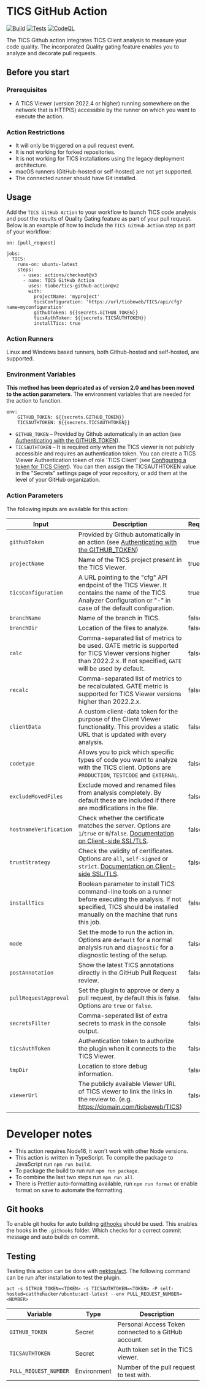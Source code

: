 # TICS GitHub Action

[![Build](https://github.com/tiobe/tics-github-action/actions/workflows/build.yml/badge.svg)](https://github.com/tiobe/tics-github-action/actions/workflows/build.yml)
[![Tests](https://github.com/tiobe/tics-github-action/actions/workflows/test.yml/badge.svg)](https://github.com/tiobe/tics-github-action/actions/workflows/test.yml)
[![CodeQL](https://github.com/tiobe/tics-github-action/actions/workflows/codeql.yml/badge.svg)](https://github.com/tiobe/tics-github-action/actions/workflows/codeql.yml)

The TICS Github action integrates TICS Client analysis to measure your code quality. The incorporated Quality gating feature enables you to analyze and decorate pull requests.

## Before you start

### Prerequisites

- A TICS Viewer (version 2022.4 or higher) running somewhere on the network that is HTTP(S) accessible by the runner on which you want to execute the action.

### Action Restrictions

- It will only be triggered on a pull request event.
- It is not working for forked repositories.
- It is not working for TICS installations using the legacy deployment architecture.
- macOS runners (GitHub-hosted or self-hosted) are not yet supported.
- The connected runner should have Git installed.

## Usage

Add the `TICS GitHub Action` to your workflow to launch TICS code analysis and post the results of Quality Gating feature as part of your pull request.
Below is an example of how to include the `TICS GitHub Action` step as part of your workflow:

```
on: [pull_request]

jobs:
  TICS:
    runs-on: ubuntu-latest
    steps:
      - uses: actions/checkout@v3
      - name: TICS GitHub Action
        uses: tiobe/tics-github-action@v2
        with:
          projectName: 'myproject'
          ticsConfiguration: 'https://url/tiobeweb/TICS/api/cfg?name=myconfiguration'
          githubToken: ${{secrets.GITHUB_TOKEN}}
          ticsAuthToken: ${{secrets.TICSAUTHTOKEN}}
          installTics: true
```

### Action Runners

Linux and Windows based runners, both Github-hosted and self-hosted, are supported.

### Environment Variables

**This method has been depricated as of version 2.0 and has been moved to the action parameters**. The environment variables that are needed for the action to function.

```
env:
    GITHUB_TOKEN: ${{secrets.GITHUB_TOKEN}}
    TICSAUTHTOKEN: ${{secrets.TICSAUTHTOKEN}}
```

- `GITHUB_TOKEN` – Provided by Github automatically in an action (see [Authenticating with the GITHUB_TOKEN](https://help.github.com/en/actions/automating-your-workflow-with-github-actions/authenticating-with-the-github_token)).
- `TICSAUTHTOKEN` – It is required only when the TICS viewer is not publicly accessible and requires an authentication token. You can create a TICS Viewer Authentication token of role 'TICS Client' (see [Configuring a token for TICS Client](https://demo.tiobe.com/tiobeweb/TICS/docs/index.html#doc=admin/admin_11_viewer.html%23auth-token)). You can then assign the TICSAUTHTOKEN value in the "Secrets" settings page of your repository, or add them at the level of your GitHub organization.

### Action Parameters

The following inputs are available for this action:

| Input                  | Description                                                                                                                                                                                                          | Required |
| ---------------------- | -------------------------------------------------------------------------------------------------------------------------------------------------------------------------------------------------------------------- | -------- |
| `githubToken`          | Provided by Github automatically in an action (see [Authenticating with the GITHUB_TOKEN](https://help.github.com/en/actions/automating-your-workflow-with-github-actions/authenticating-with-the-github_token))     | true     |
| `projectName`          | Name of the TICS project present in the TICS Viewer.                                                                                                                                                                 | true     |
| `ticsConfiguration`    | A URL pointing to the "cfg" API endpoint of the TICS Viewer. It contains the name of the TICS Analyzer Configuration or "-" in case of the default configuration.                                                    | true     |
| `branchName`           | Name of the branch in TICS.                                                                                                                                                                                          | false    |
| `branchDir`            | Location of the files to analyze.                                                                                                                                                                                    | false    |
| `calc`                 | Comma-separated list of metrics to be used. GATE metric is supported for TICS Viewer versions higher than 2022.2.x. If not specified, `GATE` will be used by default.                                                | false    |
| `recalc`               | Comma-separated list of metrics to be recalculated. GATE metric is supported for TICS Viewer versions higher than 2022.2.x.                                                                                          | false    |
| `clientData`           | A custom client-data token for the purpose of the Client Viewer functionality. This provides a static URL that is updated with every analysis.                                                                       | false    |
| `codetype`             | Allows you to pick which specific types of code you want to analyze with the TICS client. Options are `PRODUCTION`, `TESTCODE` and `EXTERNAL`.                                                                       | false    |
| `excludeMovedFiles`    | Exclude moved and renamed files from analysis completely. By default these are included if there are modifications in the file.                                                                                      | false    |
| `hostnameVerification` | Check whether the certificate matches the server. Options are `1`/`true` or `0`/`false`. [Documentation on Client-side SSL/TLS](https://portal.tiobe.com/2022.2/docs/#doc=admin/admin_11_viewer.html%23ssl-wrapper). | false    |
| `trustStrategy`        | Check the validity of certificates. Options are `all`, `self-signed` or `strict`. [Documentation on Client-side SSL/TLS](https://portal.tiobe.com/2022.2/docs/#doc=admin/admin_11_viewer.html%23ssl-wrapper).        | false    |
| `installTics`          | Boolean parameter to install TICS command-line tools on a runner before executing the analysis. If not specified, TICS should be installed manually on the machine that runs this job.                               | false    |
| `mode`                 | Set the mode to run the action in. Options are `default` for a normal analysis run and `diagnostic` for a diagnostic testing of the setup.                                                                           | false    |
| `postAnnotation`       | Show the latest TICS annotations directly in the GitHub Pull Request review.                                                                                                                                         | false    |
| `pullRequestApproval`  | Set the plugin to approve or deny a pull request, by default this is false. Options are `true` or `false`.                                                                                                            | false    |
| `secretsFilter`        | Comma-seperated list of extra secrets to mask in the console output.                                                                                                                                                 | false    |
| `ticsAuthToken`        | Authentication token to authorize the plugin when it connects to the TICS Viewer.                                                                                                                                    | false    |
| `tmpDir`               | Location to store debug information.                                                                                                                                                                                 | false    |
| `viewerUrl`            | The publicly available Viewer URL of TICS viewer to link the links in the review to. (e.g. https://domain.com/tiobeweb/TICS)                                                                                         | false    |

# Developer notes

- This action requires Node16, it won't work with other Node versions.
- This action is written in TypeScript. To compile the package to JavaScript run `npm run build`.
- To package the build to run run `npm run package`.
- To combine the last two steps run `npm run all`.
- There is Prettier auto-formatting available, run `npm run format` or enable format on save to automate the formatting.

## Git hooks

To enable git hooks for auto building [githooks](https://github.com/gabyx/githooks) should be used. This enables the hooks in the `.githooks` folder. Which checks for a correct commit message and auto builds on commit.

## Testing

Testing this action can be done with [nektos/act](https://github.com/nektos/act). The following command can be run after installation to test the plugin.

```
act -s GITHUB_TOKEN=<TOKEN> -s TICSAUTHTOKEN=<TOKEN> -P self-hosted=catthehacker/ubuntu:act-latest --env PULL_REQUEST_NUMBER=<NUMBER>
```

| Variable              | Type        | Description                                          |
| --------------------- | ----------- | ---------------------------------------------------- |
| `GITHUB_TOKEN`        | Secret      | Personal Access Token connected to a GitHub account. |
| `TICSAUTHTOKEN`       | Secret      | Auth token set in the TICS viewer.                   |
| `PULL_REQUEST_NUMBER` | Environment | Number of the pull request to test with.             |
